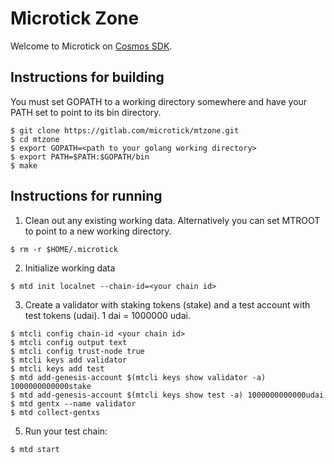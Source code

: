 # Microtick Zone

Welcome to Microtick on [Cosmos SDK](https://github.com/cosmos/cosmos-sdk).

## Instructions for building

You must set GOPATH to a working directory somewhere and have your PATH set to point to its bin directory.

```
$ git clone https://gitlab.com/microtick/mtzone.git
$ cd mtzone
$ export GOPATH=<path to your golang working directory>
$ export PATH=$PATH:$GOPATH/bin
$ make
```

## Instructions for running

1. Clean out any existing working data.  Alternatively you can set MTROOT to point to a new working directory.
```
$ rm -r $HOME/.microtick
```

2. Initialize working data
```
$ mtd init localnet --chain-id=<your chain id>
```

3. Create a validator with staking tokens (stake) and a test account with test tokens (udai).  1 dai = 1000000 udai.
```
$ mtcli config chain-id <your chain id>
$ mtcli config output text
$ mtcli config trust-node true
$ mtcli keys add validator
$ mtcli keys add test
$ mtd add-genesis-account $(mtcli keys show validator -a) 1000000000000stake
$ mtd add-genesis-account $(mtcli keys show test -a) 1000000000000udai
$ mtd gentx --name validator
$ mtd collect-gentxs
```

5. Run your test chain:
```
$ mtd start
```
